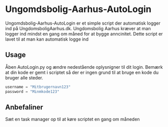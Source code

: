 # Ungomdsbolig-Aarhus-AutoLogin

Ungomdsbolig-Aarhus-AutoLogin er et simple script der automatisk logger ind på UngdomsboligAarhus.dk. Ungdomsbolig Aarhus kræver at man logger ind mindst en gang om måned for at bygge anncinitet. Dette script er lavet til at man kan automatisk logge ind


## Usage
Åben AutoLogin.py og ændre nedestående oplysnigner til dit login. Bemærk at din kode er gemt i scriptet så der er ingen grund til at bruge en kode du bruger alle steder.

```python
username = "Mitbrugernavn123"
password = "Minmkode123"
```
## Anbefaliner
Sæt en task manager op til at køre scriptet en gang om måneden
